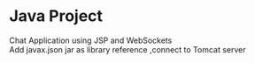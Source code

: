 # Java Project
Chat Application using JSP and WebSockets <br/>
Add javax.json jar as library reference ,connect to Tomcat server
